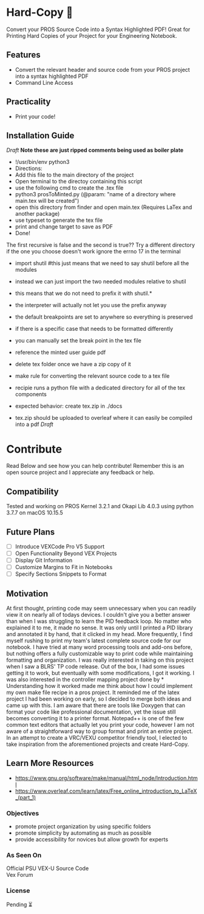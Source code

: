 # Hard-Copy 💾
Convert your PROS Source Code into a Syntax Highlighted PDF! Great for Printing Hard Copies of your Project for your Engineering Notebook.


## Features
- Convert the relevant header and source code from your PROS project into a syntax highlighted PDF
- Command Line Access
## Practicality
- Print your code!
## Installation Guide
*Draft*
**Note these are just ripped comments being used as boiler plate**
- !/usr/bin/env python3
- Directions:
- Add this file to the main directory of the project
- Open terminal to the directoy containing this script
- use the following cmd to create the .tex file
- python3 prosToMinted.py (@param: "name of a directory where main.tex will be created")
- open this directory from finder and open main.tex (Requires LaTex and another package)
- use typeset to generate the tex file
- print and change target to save as PDF
- Done!

The first recursive is false and the second is true?? Try a different directory if the one you choose doesn't work
ignore the errno 17 in the terminal

- import shutil #this just means that we need to say shutil before all the modules
- instead we can just import the two needed modules relative to shutil
- this means that we do not need to prefix it with shutil.*
- the interpreter will actually not let you use the prefix anyway

- the default breakpoints are set to anywhere so everything is preserved
- if there is a specific case that needs to be formatted differently
- you can manually set the break point in the tex file
- reference the minted user guide pdf

- delete tex folder once we have a zip copy of it

- make rule for converting the relevant source code to a tex file
- recipie runs a python file with a dedicated directory for all of the tex components
- expected behavior: create tex.zip in ./docs
- tex.zip should be uploaded to overleaf where it can easily be compiled into a pdf
*Draft*


# Contribute
Read Below and see how you can help contribute! Remember this is an open source project and I appreciate any feedback or help.
## Compatibility
Tested and working on PROS Kernel 3.2.1 and Okapi Lib 4.0.3 using python 3.7.7 on macOS 10.15.5
## Future Plans
- [ ] Introduce VEXCode Pro V5 Support
- [ ] Open Functionality Beyond VEX Projects
- [ ] Display Git Information
- [ ] Customize Margins to Fit in Notebooks
- [ ] Specify Sections Snippets to Format
## Motivation
At first thought, printing code may seem unnecessary when you can readily view it on nearly all of todays devices. I couldn't give you a better answer than when I was struggling to learn the PID feedback loop. No matter who explained it to me, it made no sense. It was only until I printed a PID library and annotated it by hand, that it clicked in my head. More frequently, I find myself rushing to print my team's latest complete source code for our notebook. I have tried at many word processing tools and add-ons before, but nothing offers a fully customizable way to print code while maintaining formatting and organization. I was really interested in taking on this project when I saw a BLRS' TP code release. Out of the box, I had some issues getting it to work, but eventually with some modifications, I got it working. I was also interested in the controller mapping project done by * Understanding how it worked made me think about how I could implement my own make file recipe in a pros project. It reminded me of the latex project I had been working on early, so I decided to merge both ideas and came up with this. I am aware that there are tools like Doxygen that can format your code like professional documentation, yet the issue still becomes converting it to a printer format. Notepad++ is one of the few common text editors that actually let you print your code, however I am not aware of a straightforward way to group format and print an entire project. In an attempt to create a VRC/VEXU competitor friendly tool, I elected to take inspiration from the aforementioned projects and create Hard-Copy.

## Learn More Resources
- https://www.gnu.org/software/make/manual/html_node/Introduction.html
- https://www.overleaf.com/learn/latex/Free_online_introduction_to_LaTeX_(part_1)

### Objectives
- promote project organization by using specific folders
- promote simplicity by automating as much as possible
- provide accessibility for novices but allow growth for experts

### As Seen On
Official PSU VEX-U Source Code\
Vex Forum
### License
Pending ⏳
